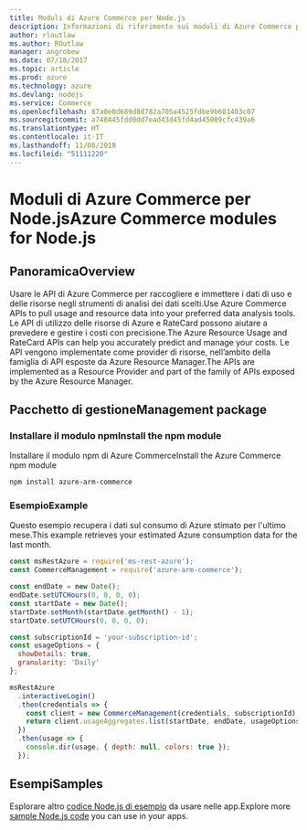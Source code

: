 ```yaml
---
title: Moduli di Azure Commerce per Node.js
description: Informazioni di riferimento sui moduli di Azure Commerce per Node.js
author: rloutlaw
ms.author: ROutlaw
manager: angrobew
ms.date: 07/18/2017
ms.topic: article
ms.prod: azure
ms.technology: azure
ms.devlang: nodejs
ms.service: Commerce
ms.openlocfilehash: 87a0e8d689d8d782a705a4525fdbe9b681403c07
ms.sourcegitcommit: a748445fdd0dd7ead43d45fd4ad45009cfc439a6
ms.translationtype: HT
ms.contentlocale: it-IT
ms.lasthandoff: 11/08/2018
ms.locfileid: "51111220"
---
```

# <a name="azure-commerce-modules-for-nodejs"></a><span data-ttu-id="bdf42-103">Moduli di Azure Commerce per Node.js</span><span class="sxs-lookup"><span data-stu-id="bdf42-103">Azure Commerce modules for Node.js</span></span>

## <a name="overview"></a><span data-ttu-id="bdf42-104">Panoramica</span><span class="sxs-lookup"><span data-stu-id="bdf42-104">Overview</span></span>

<span data-ttu-id="bdf42-105">Usare le API di Azure Commerce per raccogliere e immettere i dati di uso e delle risorse negli strumenti di analisi dei dati scelti.</span><span class="sxs-lookup"><span data-stu-id="bdf42-105">Use Azure Commerce APIs to pull usage and resource data into your preferred data analysis tools.</span></span> <span data-ttu-id="bdf42-106">Le API di utilizzo delle risorse di Azure e RateCard possono aiutare a prevedere e gestire i costi con precisione.</span><span class="sxs-lookup"><span data-stu-id="bdf42-106">The Azure Resource Usage and RateCard APIs can help you accurately predict and manage your costs.</span></span> <span data-ttu-id="bdf42-107">Le API vengono implementate come provider di risorse, nell’ambito della famiglia di API esposte da Azure Resource Manager.</span><span class="sxs-lookup"><span data-stu-id="bdf42-107">The APIs are implemented as a Resource Provider and part of the family of APIs exposed by the Azure Resource Manager.</span></span>

## <a name="management-package"></a><span data-ttu-id="bdf42-108">Pacchetto di gestione</span><span class="sxs-lookup"><span data-stu-id="bdf42-108">Management package</span></span>

### <a name="install-the-npm-module"></a><span data-ttu-id="bdf42-109">Installare il modulo npm</span><span class="sxs-lookup"><span data-stu-id="bdf42-109">Install the npm module</span></span>

<span data-ttu-id="bdf42-110">Installare il modulo npm di Azure Commerce</span><span class="sxs-lookup"><span data-stu-id="bdf42-110">Install the Azure Commerce npm module</span></span>

```bash
npm install azure-arm-commerce
```

### <a name="example"></a><span data-ttu-id="bdf42-111">Esempio</span><span class="sxs-lookup"><span data-stu-id="bdf42-111">Example</span></span>

<span data-ttu-id="bdf42-112">Questo esempio recupera i dati sul consumo di Azure stimato per l'ultimo mese.</span><span class="sxs-lookup"><span data-stu-id="bdf42-112">This example retrieves your estimated Azure consumption data for the last month.</span></span>

```javascript
const msRestAzure = require('ms-rest-azure');
const CommerceManagement = require('azure-arm-commerce');

const endDate = new Date();
endDate.setUTCHours(0, 0, 0, 0);
const startDate = new Date();
startDate.setMonth(startDate.getMonth() - 1);
startDate.setUTCHours(0, 0, 0, 0);

const subscriptionId = 'your-subscription-id';
const usageOptions = {
  showDetails: true,
  granularity: 'Daily'
};

msRestAzure
  .interactiveLogin()
  .then(credentials => {
    const client = new CommerceManagement(credentials, subscriptionId);
    return client.usageAggregates.list(startDate, endDate, usageOptions);
  })
  .then(usage => {
    console.dir(usage, { depth: null, colors: true });
  });
```

## <a name="samples"></a><span data-ttu-id="bdf42-113">Esempi</span><span class="sxs-lookup"><span data-stu-id="bdf42-113">Samples</span></span>

<span data-ttu-id="bdf42-114">Esplorare altro [codice Node.js di esempio](https://azure.microsoft.com/resources/samples/?platform=nodejs) da usare nelle app.</span><span class="sxs-lookup"><span data-stu-id="bdf42-114">Explore more [sample Node.js code](https://azure.microsoft.com/resources/samples/?platform=nodejs) you can use in your apps.</span></span>
